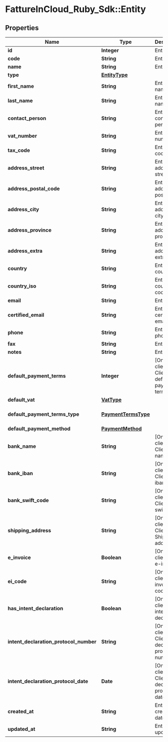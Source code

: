 # FattureInCloud_Ruby_Sdk::Entity

## Properties

| Name | Type | Description | Notes |
| ---- | ---- | ----------- | ----- |
| **id** | **Integer** | Entity id | [optional] |
| **code** | **String** | Entity code | [optional] |
| **name** | **String** | Entity name | [optional] |
| **type** | [**EntityType**](EntityType.md) |  | [optional] |
| **first_name** | **String** | Entity first name | [optional] |
| **last_name** | **String** | Entity last name | [optional] |
| **contact_person** | **String** | Entity contact person | [optional] |
| **vat_number** | **String** | Entity vat number | [optional] |
| **tax_code** | **String** | Entity tax code | [optional] |
| **address_street** | **String** | Entitity address street | [optional] |
| **address_postal_code** | **String** | Entity address postal code | [optional] |
| **address_city** | **String** | Entity address city | [optional] |
| **address_province** | **String** | Entity address province | [optional] |
| **address_extra** | **String** | Entity address extra info | [optional] |
| **country** | **String** | Entity country | [optional] |
| **country_iso** | **String** | Entity country iso code | [optional] |
| **email** | **String** | Entity email | [optional] |
| **certified_email** | **String** | Entity certified email | [optional] |
| **phone** | **String** | Entity phone | [optional] |
| **fax** | **String** | Entity fax | [optional] |
| **notes** | **String** | Entity extra | [optional] |
| **default_payment_terms** | **Integer** | [Only for client] Client default payment terms | [optional] |
| **default_vat** | [**VatType**](VatType.md) |  | [optional] |
| **default_payment_terms_type** | [**PaymentTermsType**](PaymentTermsType.md) |  | [optional][default to &#39;standard&#39;] |
| **default_payment_method** | [**PaymentMethod**](PaymentMethod.md) |  | [optional] |
| **bank_name** | **String** | [Only for client] Client bank name | [optional] |
| **bank_iban** | **String** | [Only for client] Client bank iban | [optional] |
| **bank_swift_code** | **String** | [Only for client] Client bank swift code | [optional] |
| **shipping_address** | **String** | [Only for client] Client Shipping address | [optional] |
| **e_invoice** | **Boolean** | [Only for client] Use e-invoices. | [optional] |
| **ei_code** | **String** | [Only for client] E-invoices code. | [optional] |
| **has_intent_declaration** | **Boolean** | [Only for client] Has intent declaration. | [optional] |
| **intent_declaration_protocol_number** | **String** | [Only for client] Client intent declaration protocol number | [optional] |
| **intent_declaration_protocol_date** | **Date** | [Only for client] Client intent declaration protocol date | [optional] |
| **created_at** | **String** | Entity creation date | [optional] |
| **updated_at** | **String** | Entity last update date | [optional] |

